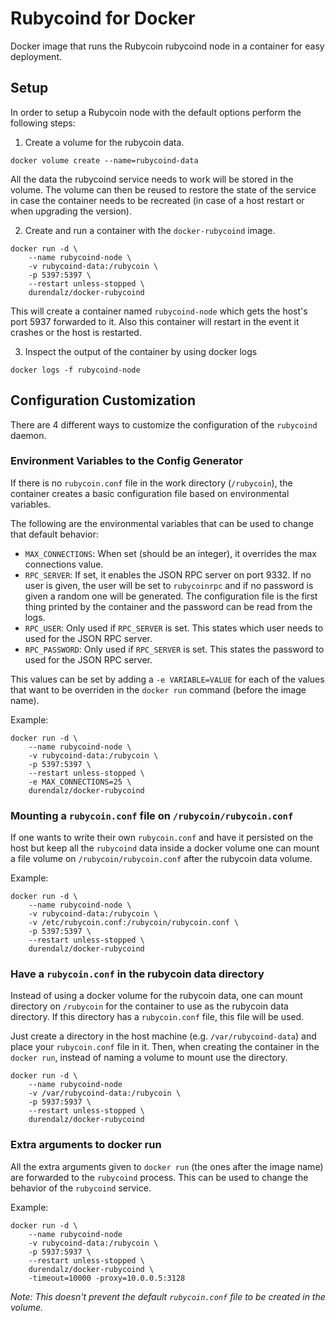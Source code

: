 # Rubycoind for Docker


Docker image that runs the Rubycoin rubycoind node in a container for easy deployment.

## Setup
In order to setup a Rubycoin node with the default options perform the following steps:

1. Create a volume for the rubycoin data.

```
docker volume create --name=rubycoind-data
```

All the data the rubycoind service needs to work will be stored in the volume.
The volume can then be reused to restore the state of the service in case the container needs to be recreated (in case of a host restart or when upgrading the version).

2. Create and run a container with the `docker-rubycoind` image.

```
docker run -d \
    --name rubycoind-node \
    -v rubycoind-data:/rubycoin \
    -p 5397:5397 \
    --restart unless-stopped \
    durendalz/docker-rubycoind
```

This will create a container named `rubycoind-node` which gets the host's port 5937 forwarded to it.
Also this container will restart in the event it crashes or the host is restarted.

3. Inspect the output of the container by using docker logs

```
docker logs -f rubycoind-node
```

## Configuration Customization

There are 4 different ways to customize the configuration of the `rubycoind` daemon.

### Environment Variables to the Config Generator

If there is no `rubycoin.conf` file in the work directory (`/rubycoin`), the container creates a basic configuration file based on environmental variables.

The following are the environmental variables that can be used to change that default behavior:

- `MAX_CONNECTIONS`: When set (should be an integer), it overrides the max connections value.
- `RPC_SERVER`: If set, it enables the JSON RPC server on port 9332. If no user is given, the user will be set to `rubycoinrpc` and if no password is given a random one will be generated.
The configuration file is the first thing printed by the container and the password can be read from the logs.
- `RPC_USER`: Only used if `RPC_SERVER` is set. This states which user needs to used for the JSON RPC server.
- `RPC_PASSWORD`: Only used if `RPC_SERVER` is set. This states the password to used for the JSON RPC server.

This values can be set by adding a `-e VARIABLE=VALUE` for each of the values that want to be overriden in the `docker run` command (before the image name).

Example:
```
docker run -d \
    --name rubycoind-node \
    -v rubycoind-data:/rubycoin \
    -p 5397:5397 \
    --restart unless-stopped \
    -e MAX_CONNECTIONS=25 \
    durendalz/docker-rubycoind
```

### Mounting a `rubycoin.conf` file on `/rubycoin/rubycoin.conf`

If one wants to write their own `rubycoin.conf` and have it persisted on the host but keep all the
`rubycoind` data inside a docker volume one can mount a file volume on `/rubycoin/rubycoin.conf` after the rubycoin data volume.

Example:
```
docker run -d \
    --name rubycoind-node \
    -v rubycoind-data:/rubycoin \
    -v /etc/rubycoin.conf:/rubycoin/rubycoin.conf \
    -p 5397:5397 \
    --restart unless-stopped \
    durendalz/docker-rubycoind
```

### Have a `rubycoin.conf` in the rubycoin data directory

Instead of using a docker volume for the rubycoin data, one can mount directory on `/rubycoin` for the container to use as the rubycoin data directory.
If this directory has a `rubycoin.conf` file, this file will be used.

Just create a directory in the host machine (e.g. `/var/rubycoind-data`) and place your `rubycoin.conf` file in it.
Then, when creating the container in the `docker run`, instead of naming a volume to mount use the directory.

```
docker run -d \
    --name rubycoind-node
    -v /var/rubycoind-data:/rubycoin \
    -p 5937:5937 \
    --restart unless-stopped \
    durendalz/docker-rubycoind
```

### Extra arguments to docker run

All the extra arguments given to `docker run` (the ones after the image name) are forwarded to the `rubycoind` process.
This can be used to change the behavior of the `rubycoind` service.

Example:
```
docker run -d \
    --name rubycoind-node
    -v rubycoind-data:/rubycoin \
    -p 5937:5937 \
    --restart unless-stopped \
    durendalz/docker-rubycoind \
    -timeout=10000 -proxy=10.0.0.5:3128
```

_Note: This doesn't prevent the default `rubycoin.conf` file to be created in the volume._
